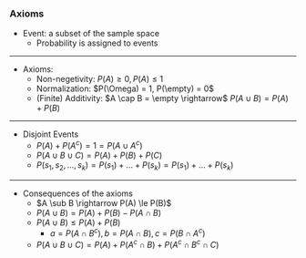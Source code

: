 ### Axioms

- Event: a subset of the sample space
  - Probability is assigned to events

---

- Axioms: 
  - Non-negetivity: $P(A) \ge 0, P(A) \le 1$ 
  - Normalization: $P(\Omega) = 1, P(\empty) = 0$
  - (Finite) Additivity: $A \cap B = \empty \rightarrow$ $P(A \cup B) = P(A) + P(B)$
---

- Disjoint Events
  - $P(A) + P(A^c) = 1 = P(A \cup A^c)$
  - $P(A \cup B \cup C) = P(A) + P(B) + P(C)$
  - $P({s_1, s_2, ..., s_k}) = P({s_1}) + ... + P({s_k}) = P(s_1) + ... + P(s_k)$

---
- Consequences of the axioms
  - $A \sub B \rightarrow P(A) \le P(B)$
  - $P(A \cup B) = P(A) + P(B) - P(A \cap B)$
  - $P(A \cup B) \le P(A) + P(B)$
    - $a = P(A \cap B^c), b = P(A \cap B), c = P(B \cap A^c)$  
  - $P(A \cup B \cup C) = P(A) + P(A^c \cap B) + P(A^c \cap B^c \cap C)$